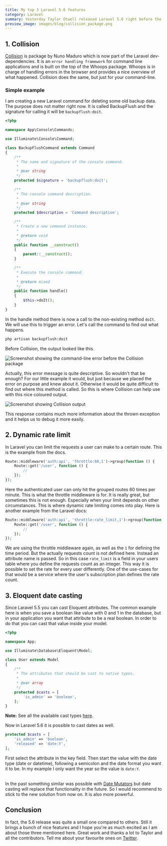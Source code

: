 ```yaml
---
title: My top 3 Laravel 5.6 features
category: Laravel
summary: Yesterday Taylor Otwell released Laravel 5.6 right before the Laracon Online conference. We had a little conference party here in Vienna and a great time watching all the talks together. In one of them Taylor walked us through the new Laravel features and I want to point out my top 3 of them.
preview_image: images/blog/collision_package.png
---
```


## 1. Collision

[Collision](https://github.com/nunomaduro/collision) is package by Nuno Maduro which is now part of the Laravel dev-dependencies. It is an `error handling framework` for command line applications and is built on the top of the Whoops package. Whoops is in charge of handling errors in the browser and provides a nice overview of what happened. Collision does the same, but just for your command-line.

### Simple example

I am creating a new Laravel command for deleting some old backup data. The purpose does not matter right now. It is called BackupFlush and the signature for calling it will be `backupflush:doit`.

```php
<?php

namespace App\Console\Commands;

use Illuminate\Console\Command;

class BackupFlushCommand extends Command
{
    /**
     * The name and signature of the console command.
     *
     * @var string
     */
    protected $signature = 'backupflush:doit';

    /**
     * The console command description.
     *
     * @var string
     */
    protected $description = 'Command description';

    /**
     * Create a new command instance.
     *
     * @return void
     */
    public function __construct()
    {
        parent::__construct();
    }

    /**
     * Execute the console command.
     *
     * @return mixed
     */
    public function handle()
    {
        $this->doIt();
    }
}

```

In the handle method there is now a call to the non-existing method `doIt`. We will use this to trigger an error. Let's call the command to find out what happens.

```bash
php artisan backupflush:doit 
```

Before Collision, the output looked like this.

<img class="blogimage" alt="Screenshot showing the command-line error before the Collision package" src="/images/blog/before_collision.png" />

Actually, this error message is quite descriptive. So wouldn't that be enough? For our little example it would, but just because we placed the error on purpose and knew about it. Otherwise it would be quite difficult to find out where this method is called. So this is where Collision can help use with this nice coloured output.

<img class="blogimage" alt="Screenshot showing Collision output" src="/images/blog/collision_package.png" />

This response contains much more information about the thrown exception and it helps us to debug it more easily.

## 2. Dynamic rate limit

In Laravel you can limit the requests a user can make to a certain route. This is the example from the docs.

```php
Route::middleware('auth:api', 'throttle:60,1')->group(function () {
    Route::get('/user', function () {
        //
    });
});
```

Here the authenticated user can only hit the grouped routes 60 times per minute. This is what the throttle middleware is for. It is really great, but sometimes this is not enough. Especially when your limit depends on other circumstances. This is where dynamic rate limiting comes into play. Here is another example from the Laravel docs:

```php
Route::middleware('auth:api', 'throttle:rate_limit,1')->group(function () {
    Route::get('/user', function () {
        //
    });
});
```

We are using the throttle middleware again, as well as the `1` for defining the time period. But the actually requests count is not defined here. Instead an attribute name is passed. So in this case `rate_limit` is a field in your users table where you define the requests count as an integer. This way it is possible to set the rate for every user differently. One of the use-cases for that would be a service where the user's subscription plan defines the rate count. 

## 3. Eloquent date casting

Since Laravel 5.5 you can cast Eloquent attributes. The common example here is when you save a boolean like value with 0 and 1 in the database, but in your application you want that attribute to be a real boolean. In order to do that you can cast that value inside your model.

```php
<?php

namespace App;

use Illuminate\Database\Eloquent\Model;

class User extends Model
{
    /**
     * The attributes that should be cast to native types.
     *
     * @var array
     */
    protected $casts = [
        'is_admin' => 'boolean',
    ];
}
```

<div class="blognote"><strong>Note:</strong> See all the available cast types <a href="https://laravel.com/docs/5.6/eloquent-mutators#attribute-casting">here</a>.</div>

Now in Laravel 5.6 it is possible to cast dates as well.

```php
protected $casts = [
	'is_admin' => 'boolean',
	'released' => 'date:Y',
];
```

First select the attribute in the key field. Then start the value with the date type (date or datetime), following a semicolon and the date format you want it to be. In my example I only want the year so the value is `date:Y`.<br /><br />

In the past something similar was possible with [Date Mutators](https://laravel.com/docs/5.6/eloquent-mutators#date-mutators) but date casting will replace that functionality in the future. So I would recommend to stick to the new solution from now on. It is also more powerful.

## Conclusion

In fact, the 5.6 release was quite a small one compared to others. Still it brings a bunch of nice features and I hope you're as much excited as I am about those three mentioned here. Great work and thanks a lot to Taylor and all the contributors. Tell me about your favourite ones on [Twitter](https://twitter.com/christophrumpel).


